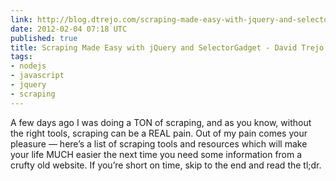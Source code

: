 ```yaml
---
link: http://blog.dtrejo.com/scraping-made-easy-with-jquery-and-selectorga
date: 2012-02-04 07:18 UTC
published: true
title: Scraping Made Easy with jQuery and SelectorGadget - David Trejo's Thoughts
tags:
- nodejs
- javascript
- jquery
- scraping
---
```


A few days ago I was doing a TON of scraping, and as you know, without the right tools, scraping can be a REAL pain. Out of my pain comes your pleasure — here’s a list of scraping tools and resources which will make your life MUCH easier the next time you need some information from a crufty old website. If you’re short on time, skip to the end and read the tl;dr.
